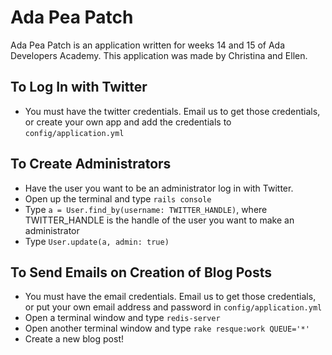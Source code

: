 # Ada Pea Patch

Ada Pea Patch is an application written for weeks 14 and 15 of Ada Developers Academy.
This application was made by Christina and Ellen.

## To Log In with Twitter
+ You must have the twitter credentials. Email us to get those credentials, or create your own app and add the credentials to `config/application.yml`

## To Create Administrators
+ Have the user you want to be an administrator log in with Twitter. 
+ Open up the terminal and type `rails console`
+ Type `a = User.find_by(username: TWITTER_HANDLE)`, where TWITTER_HANDLE is the handle of the user you want to make an administrator
+ Type `User.update(a, admin: true)`

## To Send Emails on Creation of Blog Posts
+ You must have the email credentials. Email us to get those credentials, or put your own email address and password in `config/application.yml`
+ Open a terminal window and type `redis-server`
+ Open another terminal window and type `rake resque:work QUEUE='*'`
+ Create a new blog post!